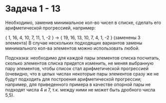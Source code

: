 # Задача 1 - 13
Необходимо, заменив минимальное кол-во чисел в списке, сделать его арифметической прогрессией, например:

{ 1, 16, 4, 10, 7, 11, 1, -2 } → { 19, 16, 13, 10, 7, 4, 1, -2 } (заменены 3 элемента)
В случае нескольких подходящих вариантов замены минимального кол-ва элементов можно использовать любой.

Подсказка: необходимо для каждой пары элементов списка посчитать, сколько элементов списка придется изменить,
не меняя выбранную пару элементов, чтобы список стал арифметической прогрессией (очевидно, что в целых числах
некоторые пары элементов сразу же не будут подходить для построения арифметической прогрессии; например,
для приведенного примера в качестве опорной пары не подходят числа 4 и 7, т.к. между ними не может
быть дробного числа 5,5).